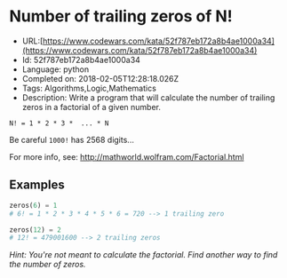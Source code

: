 # Number of trailing zeros of N!

 - URL:[https://www.codewars.com/kata/52f787eb172a8b4ae1000a34](https://www.codewars.com/kata/52f787eb172a8b4ae1000a34)
 - Id: 52f787eb172a8b4ae1000a34
 - Language: python
 - Completed on: 2018-02-05T12:28:18.026Z
 - Tags: Algorithms,Logic,Mathematics
 - Description:
Write a program that will calculate the number of trailing zeros in a factorial of a given number.

`N! = 1 * 2 * 3 *  ... * N`

Be careful `1000!` has 2568 digits...

For more info, see: http://mathworld.wolfram.com/Factorial.html 

## Examples

```python
zeros(6) = 1
# 6! = 1 * 2 * 3 * 4 * 5 * 6 = 720 --> 1 trailing zero

zeros(12) = 2
# 12! = 479001600 --> 2 trailing zeros
```

*Hint: You're not meant to calculate the factorial. Find another way to find the number of zeros.*
